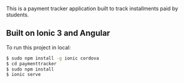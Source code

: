 This is a payment tracker application built to track installments paid by students.

## Built on Ionic 3 and Angular

To run this project in local:

```bash
$ sudo npm install -g ionic cordova
$ cd paymenttracker
$ sudo npm install
$ ionic serve
```

